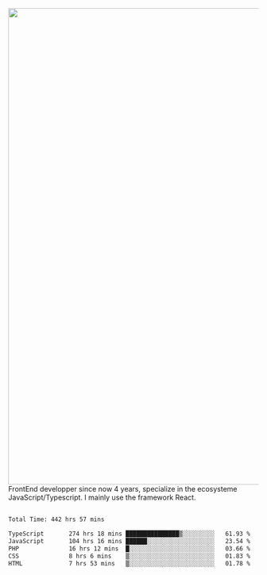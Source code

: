 <img style='width: 100vw' src='./hcampos_gradient.png'>
FrontEnd developper since now 4 years, specialize in the ecosysteme JavaScript/Typescript. I mainly use the framework React.

##

<!--START_SECTION:waka-->

```txt
Total Time: 442 hrs 57 mins

TypeScript       274 hrs 18 mins ███████████████▒░░░░░░░░░   61.93 %
JavaScript       104 hrs 16 mins ██████░░░░░░░░░░░░░░░░░░░   23.54 %
PHP              16 hrs 12 mins  █░░░░░░░░░░░░░░░░░░░░░░░░   03.66 %
CSS              8 hrs 6 mins    ▒░░░░░░░░░░░░░░░░░░░░░░░░   01.83 %
HTML             7 hrs 53 mins   ▒░░░░░░░░░░░░░░░░░░░░░░░░   01.78 %
```

<!--END_SECTION:waka-->
